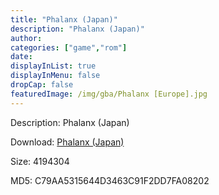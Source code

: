 ```yaml
---
title: "Phalanx (Japan)"
description: "Phalanx (Japan)"
author: 
categories: ["game","rom"]
date: 
displayInList: true
displayInMenu: false
dropCap: false
featuredImage: /img/gba/Phalanx [Europe].jpg
---
```


Description: Phalanx (Japan)

Download: <a style="text-decoration:underline;" href="https://mega.nz/#!vTIEBAaC!5vtEt-pBAlIrEr3Pclw_fdYAr2I4a23-k4ml4K1FZmU" target = "_blank" rel = "nofollow" > Phalanx (Japan)</a>

Size: 4194304

MD5: C79AA5315644D3463C91F2DD7FA08202

